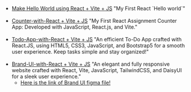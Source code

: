 <ul>
        <li>
            <a href="https://react-introduction-ultra.netlify.app/">Make Hello World using React + Vite + JS</a><span>
                "My First React `Hello world`"</span>
        </li><br />
        <li>
            <a href="https://num-counter-with-react.netlify.app/">Counter-with-React + Vite + JS</a><span> "My First
                React Assignment Counter App: Developed with JavaScript, React.js, and Vite."</span>
        </li><br />
        <li>
            <a href="https://todo-app-with-react-and-vite.netlify.app/">Todo-App-with-React + Vite + JS</a><span> "An
                efficient To-Do App crafted with React.JS, using HTML5, CSS3, JavaScript, and Bootstrap5 for a smooth
                user experience. Keep tasks simple and stay organized!"</span>
        </li><br />
        <li>
            <a href="https://brand-ui-main.netlify.app/">Brand-UI-with-React + Vite + JS</a><span> "An elegant and fully
                responsive website crafted with React, Vite, JavaScript, TailwindCSS, and DaisyUI for a sleek user
                experience."</span>
            <ul>
                <li><a
                        href="https://www.figma.com/design/rephrU2FVgN8MFz6XhnP51/Learn-React-with-10-Projects?node-id=0-1&t=XckDJatXC7T4KoGv-0">Here
                        is the link of Brand UI figma file!</a></li><br />
            </ul>
        </li>
        <br />
    </ul>
